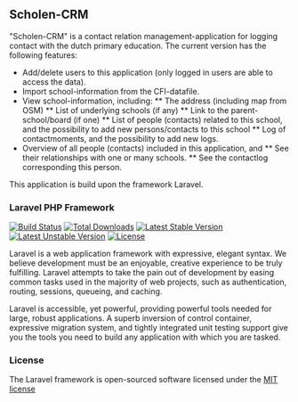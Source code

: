 ## Scholen-CRM
"Scholen-CRM" is a contact relation management-application for logging contact with the dutch primary education.
The current version has the following features: 
* Add/delete users to this application (only logged in users are able to access the data).
* Import school-information from the CFI-datafile.
* View school-information, including:
** The address (including map from OSM)
** List of underlying schools (if any)
** Link to the parent-school/board (if one)
** List of people (contacts) related to this school, and the possibility to add new persons/contacts to this school
** Log of contactmoments, and the possibility to add new logs.
* Overview of all people (contacts) included in this application, and
** See their relationships with one or many schools.
** See the contactlog corresponding this person.

This application is build upon the framework Laravel.

### Laravel PHP Framework

[![Build Status](https://travis-ci.org/laravel/framework.svg)](https://travis-ci.org/laravel/framework)
[![Total Downloads](https://poser.pugx.org/laravel/framework/downloads.svg)](https://packagist.org/packages/laravel/framework)
[![Latest Stable Version](https://poser.pugx.org/laravel/framework/v/stable.svg)](https://packagist.org/packages/laravel/framework)
[![Latest Unstable Version](https://poser.pugx.org/laravel/framework/v/unstable.svg)](https://packagist.org/packages/laravel/framework)
[![License](https://poser.pugx.org/laravel/framework/license.svg)](https://packagist.org/packages/laravel/framework)

Laravel is a web application framework with expressive, elegant syntax. We believe development must be an enjoyable, creative experience to be truly fulfilling. Laravel attempts to take the pain out of development by easing common tasks used in the majority of web projects, such as authentication, routing, sessions, queueing, and caching.

Laravel is accessible, yet powerful, providing powerful tools needed for large, robust applications. A superb inversion of control container, expressive migration system, and tightly integrated unit testing support give you the tools you need to build any application with which you are tasked.


### License

The Laravel framework is open-sourced software licensed under the [MIT license](http://opensource.org/licenses/MIT)
